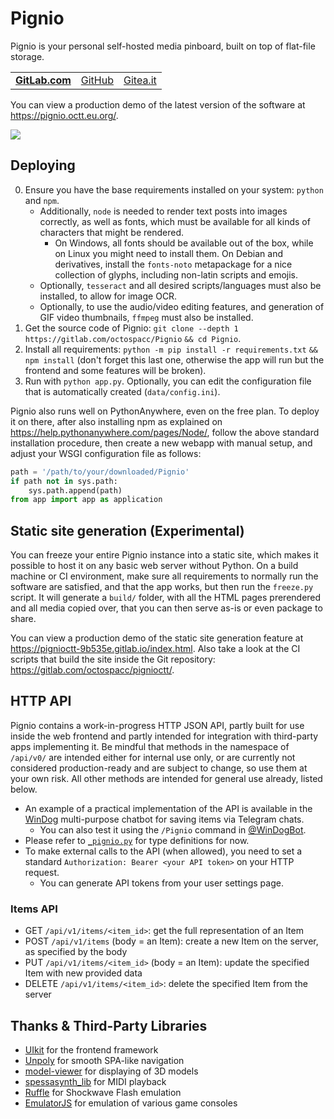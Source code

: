 # Pignio

Pignio is your personal self-hosted media pinboard, built on top of flat-file storage.

<table><tr>
<td><a href="https://gitlab.com/octospacc/Pignio"><b>GitLab.com</b></a></td>
<td><a href="https://github.com/octospacc/Pignio">GitHub</a></td>
<td><a href="https://gitea.it/octospacc/Pignio">Gitea.it</a></td>
</tr></table>

You can view a production demo of the latest version of the software at <https://pignio.octt.eu.org/>.

[![](https://octospacc.altervista.org/wp-content/uploads/2025/07/img_20250713_1007347894476461753800707-960x1280.jpg)](https://octospacc.altervista.org/2025/07/13/pignio-pignatico-si-rende-superpignastico-per-pignare-cose-e-cosine/)

## Deploying

0. Ensure you have the base requirements installed on your system: `python` and `npm`.
    * Additionally, `node` is needed to render text posts into images correctly, as well as fonts, which must be available for all kinds of characters that might be rendered.
        * On Windows, all fonts should be available out of the box, while on Linux you might need to install them. On Debian and derivatives, install the `fonts-noto` metapackage for a nice collection of glyphs, including non-latin scripts and emojis.
    * Optionally, `tesseract` and all desired scripts/languages must also be installed, to allow for image OCR.
    * Optionally, to use the audio/video editing features, and generation of GIF video thumbnails, `ffmpeg` must also be installed.
1. Get the source code of Pignio: `git clone --depth 1 https://gitlab.com/octospacc/Pignio` `&& cd Pignio`.
2. Install all requirements: `python -m pip install -r requirements.txt` `&&` `npm install` (don't forget this last one, otherwise the app will run but the frontend and some features will be broken).
3. Run with `python app.py`. Optionally, you can edit the configuration file that is automatically created (`data/config.ini`).

Pignio also runs well on PythonAnywhere, even on the free plan. To deploy it on there, after also installing npm as explained on <https://help.pythonanywhere.com/pages/Node/>, follow the above standard installation procedure, then create a new webapp with manual setup, and adjust your WSGI configuration file as follows:

```python
path = '/path/to/your/downloaded/Pignio'
if path not in sys.path:
    sys.path.append(path)
from app import app as application
```

## Static site generation (Experimental)

You can freeze your entire Pignio instance into a static site, which makes it possible to host it on any basic web server without Python. On a build machine or CI environment, make sure all requirements to normally run the software are satisfied, and that the app works, but then run the `freeze.py` script. It will generate a `build/` folder, with all the HTML pages prerendered and all media copied over, that you can then serve as-is or even package to share.

You can view a production demo of the static site generation feature at <https://pignioctt-9b535e.gitlab.io/index.html>. Also take a look at the CI scripts that build the site inside the Git repository: <https://gitlab.com/octospacc/pignioctt/>.

## HTTP API

Pignio contains a work-in-progress HTTP JSON API, partly built for use inside the web frontend and partly intended for integration with third-party apps implementing it. Be mindful that methods in the namespace of `/api/v0/` are intended either for internal use only, or are currently not considered production-ready and are subject to change, so use them at your own risk. All other methods are intended for general use already, listed below.

+ An example of a practical implementation of the API is available in the [WinDog](https://gitlab.com/octospacc/WinDog) multi-purpose chatbot for saving items via Telegram chats.
    + You can also test it using the `/Pignio` command in [@WinDogBot](https://t.me/WinDogBot).
+ Please refer to [`_pignio.py`](./_pignio.py) for type definitions for now.
+ To make external calls to the API (when allowed), you need to set a standard `Authorization: Bearer <your API token>` on your HTTP request.
    + You can generate API tokens from your user settings page.

### Items API

* GET `/api/v1/items/<item_id>`: get the full representation of an Item
* POST `/api/v1/items` (body = an Item): create a new Item on the server, as specified by the body
* PUT `/api/v1/items/<item_id>` (body = an Item): update the specified Item with new provided data
* DELETE `/api/v1/items/<item_id>`: delete the specified Item from the server

## Thanks & Third-Party Libraries

* [UIkit](https://getuikit.com/) for the frontend framework
* [Unpoly](https://unpoly.com/) for smooth SPA-like navigation
* [model-viewer](https://modelviewer.dev/) for displaying of 3D models
* [spessasynth_lib](https://github.com/spessasus/spessasynth_lib) for MIDI playback
* [Ruffle](https://ruffle.rs/) for Shockwave Flash emulation
* [EmulatorJS](https://emulatorjs.org/) for emulation of various game consoles
